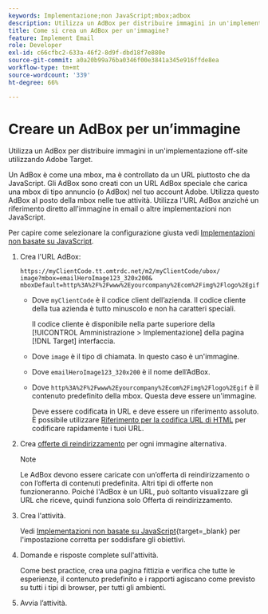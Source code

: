 ```yaml
---
keywords: Implementazione;non JavaScript;mbox;adbox
description: Utilizza un AdBox per distribuire immagini in un'implementazione off-site utilizzando Adobe Target. Un AdBox è come una mbox, ma è controllato da un URL invece di JavaScript.
title: Come si crea un AdBox per un'immagine?
feature: Implement Email
role: Developer
exl-id: c66cfbc2-633a-46f2-8d9f-dbd18f7e880e
source-git-commit: a0a20b99a76ba0346f00e3841a345e916ffde8ea
workflow-type: tm+mt
source-wordcount: '339'
ht-degree: 66%

---
```


# Creare un AdBox per un’immagine

Utilizza un AdBox per distribuire immagini in un&#39;implementazione off-site utilizzando Adobe Target.

Un AdBox è come una mbox, ma è controllato da un URL piuttosto che da JavaScript. Gli AdBox sono creati con un URL AdBox speciale che carica una mbox di tipo annuncio (o AdBox) nel tuo account Adobe. Utilizza questo AdBox al posto della mbox nelle tue attività. Utilizza l&#39;URL AdBox anziché un riferimento diretto all&#39;immagine in email o altre implementazioni non JavaScript.

Per capire come selezionare la configurazione giusta vedi [Implementazioni non basate su JavaScript](https://developer.adobe.com/target/implement/email/).

1. Crea l&#39;URL AdBox:

   ```
   https://myClientCode.tt.omtrdc.net/m2/myClientCode/ubox/
   image?mbox=emailHeroImage123_320x200&
   mboxDefault=http%3A%2F%2Fwww%2Eyourcompany%2Ecom%2Fimg%2Flogo%2Egif
   ```

   * Dove `myClientCode` è il codice client dell’azienda. Il codice cliente della tua azienda è tutto minuscolo e non ha caratteri speciali.

      Il codice cliente è disponibile nella parte superiore della [!UICONTROL Amministrazione > Implementazione] della pagina [!DNL Target] interfaccia.

   * Dove `image` è il tipo di chiamata. In questo caso è un&#39;immagine.

   * Dove `emailHeroImage123_320x200` è il nome dell’AdBox.

   * Dove `http%3A%2F%2Fwww%2Eyourcompany%2Ecom%2Fimg%2Flogo%2Egif` è il contenuto predefinito della mbox. Questa deve essere un&#39;immagine.

      Deve essere codificata in URL e deve essere un riferimento assoluto. È possibile utilizzare [Riferimento per la codifica URL di HTML](https://www.w3schools.com/tags/ref_urlencode.asp) per codificare rapidamente i tuoi URL.

1. Crea [offerte di reindirizzamento](/help/main/c-experiences/c-manage-content/offer-redirect.md#task_33C80CD722564303B687948261484F94) per ogni immagine alternativa.

   >[!NOTE]
   >
   >Le AdBox devono essere caricate con un’offerta di reindirizzamento o con l’offerta di contenuti predefinita. Altri tipi di offerte non funzioneranno. Poiché l&#39;AdBox è un URL, può soltanto visualizzare gli URL che riceve, quindi funziona solo Offerta di reindirizzamento.

1. Crea l&#39;attività.

   Vedi [Implementazioni non basate su JavaScript](https://developer.adobe.com/target/implement/email/){target=_blank} per l&#39;impostazione corretta per soddisfare gli obiettivi.
1. Domande e risposte complete sull&#39;attività.

   Come best practice, crea una pagina fittizia e verifica che tutte le esperienze, il contenuto predefinito e i rapporti agiscano come previsto su tutti i tipi di browser, per tutti gli ambienti.

1. Avvia l’attività.
